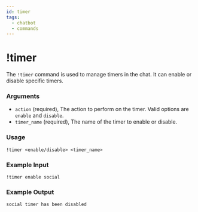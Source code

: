 ```yaml
---
id: timer
tags:
  - chatbot
  - commands
---
```

# !timer

The `!timer` command is used to manage timers in the chat. It can enable or disable specific timers.

### Arguments

- `action` (required), The action to perform on the timer. Valid options are `enable` and `disable`.
- `timer_name` (required), The name of the timer to enable or disable.

### Usage

```
!timer <enable/disable> <timer_name> 
```

### Example Input

```
!timer enable social
```

### Example Output

```
social timer has been disabled 
```
